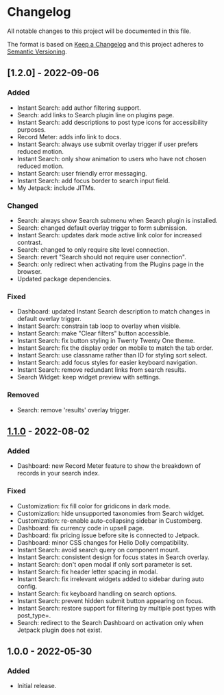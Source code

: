 # Changelog

All notable changes to this project will be documented in this file.

The format is based on [Keep a Changelog](https://keepachangelog.com/en/1.0.0/)
and this project adheres to [Semantic Versioning](https://semver.org/spec/v2.0.0.html).

## [1.2.0] - 2022-09-06
### Added
- Instant Search: add author filtering support.
- Search: add links to Search plugin line on plugins page.
- Instant Search: add descriptions to post type icons for accessibility purposes.
- Record Meter: adds info link to docs.
- Instant Search: always use submit overlay trigger if user prefers reduced motion.
- Instant Search: only show animation to users who have not chosen reduced motion.
- Instant Search: user friendly error messaging.
- Instant Search: add focus border to search input field.
- My Jetpack: include JITMs.

### Changed
- Search: always show Search submenu when Search plugin is installed.
- Search: changed default overlay trigger to form submission.
- Instant Search: updates dark mode active link color for increased contrast.
- Search: changed to only require site level connection.
- Search: revert "Search should not require user connection".
- Search: only redirect when activating from the Plugins page in the browser.
- Updated package dependencies.

### Fixed
- Dashboard: updated Instant Search description to match changes in default overlay trigger.
- Instant Search: constrain tab loop to overlay when visible.
- Instant Search: make "Clear filters" button accessible.
- Instant Search: fix button styling in Twenty Twenty One theme.
- Instant Search: fix the display order on mobile to match the tab order.
- Instant Search: use classname rather than ID for styling sort select.
- Instant Search: add focus styles for easier keyboard navigation.
- Instant Search: remove redundant links from search results.
- Search Widget: keep widget preview with settings.

### Removed
- Search: remove 'results' overlay trigger.

## [1.1.0] - 2022-08-02
### Added
- Dashboard: new Record Meter feature to show the breakdown of records in your search index.

### Fixed
- Customization: fix fill color for gridicons in dark mode.
- Customization: hide unsupported taxonomies from Search widget.
- Customization: re-enable auto-collapsing sidebar in Customberg.
- Dashboard: fix currency code in upsell page.
- Dashboard: fix pricing issue before site is connected to Jetpack.
- Dashboard: minor CSS changes for Hello Dolly compatibility.
- Instant Search: avoid search query on component mount.
- Instant Search: consistent design for focus states in Search overlay.
- Instant Search: don't open modal if only sort parameter is set.
- Instant Search: fix header letter spacing in modal.
- Instant Search: fix irrelevant widgets added to sidebar during auto config.
- Instant Search: fix keyboard handling on search options.
- Instant Search: prevent hidden submit button appearing on focus.
- Instant Search: restore support for filtering by multiple post types with post_type=.
- Search: redirect to the Search Dashboard on activation only when Jetpack plugin does not exist.

## 1.0.0 - 2022-05-30
### Added
- Initial release.

[1.1.0-beta]: https://github.com/Automattic/jetpack-search-plugin/compare/1.0.0...1.1.0-beta
[1.2.0-beta]: https://github.com/Automattic/jetpack-search-plugin/compare/v1.1.0...v1.2.0-beta
[1.1.0]: https://github.com/Automattic/jetpack-search-plugin/compare/1.1.0-beta...1.1.0
